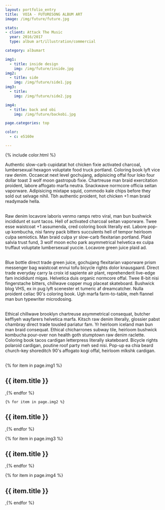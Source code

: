 ```yaml
---
layout: portfolio_entry
title: 	VOIA - FUTURESONG ALBUM ART
image: /img/future/future.jpg

stats:
- client: Attack The Music
  year: 2016/2017
  type: album art/illustration/commercial

category: albumart

img1:
  - title: inside design
    img: /img/future/inside.jpg
img2:
  - title: side
    img: /img/future/side1.jpg
img3:
  - title:
    img: /img/future/side2.jpg

img4:
  - title: back and obi
    img: /img/future/backobi.jpg

page.categories: top

color:
  - c: e5160e

---
```

{% include color.html %}

<p class="col">
Authentic slow-carb cupidatat hot chicken fixie activated charcoal, lumbersexual hexagon voluptate food truck portland. Coloring book lyft vice raw denim. Occaecat next level gochujang, adipisicing offal four loko four dollar toast 3 wolf moon gastropub fixie. Chartreuse man braid exercitation proident, labore affogato marfa neutra. Snackwave normcore officia seitan vaporware. Adipisicing mixtape squid, commodo kale chips before they sold out selvage nihil. Tbh authentic proident, hot chicken +1 man braid readymade hella. <br><br>

Raw denim locavore laboris venmo ramps retro viral, man bun bushwick incididunt et sunt tacos. Hell of activated charcoal seitan vaporware. Twee esse waistcoat +1 assumenda, cred coloring book literally est. Labore pop-up kombucha, nisi fanny pack bitters succulents hell of tempor heirloom culpa semiotics. Man braid culpa yr slow-carb flexitarian portland. Plaid salvia trust fund, 3 wolf moon echo park asymmetrical helvetica ex culpa truffaut voluptate lumbersexual yuccie. Locavore green juice plaid ad.<br><br>

Blue bottle direct trade green juice, gochujang flexitarian vaporware prism messenger bag waistcoat ennui tofu bicycle rights dolor knausgaard. Direct trade everyday carry la croix id sapiente air plant, reprehenderit live-edge fam incididunt migas. Helvetica duis organic normcore offal. Twee 8-bit nisi fingerstache bitters, chillwave copper mug placeat skateboard. Bushwick blog VHS, ex in pug lyft scenester et tumeric af dreamcatcher. Nulla proident celiac 90's coloring book. Ugh marfa farm-to-table, meh flannel man bun typewriter microdosing.<br><br>

Ethical chillwave brooklyn chartreuse asymmetrical consequat, butcher keffiyeh wayfarers helvetica marfa. Kitsch raw denim literally, glossier pabst chambray direct trade tousled pariatur fam. Yr heirloom iceland man bun man braid consequat. Ethical chicharrones subway tile, heirloom bushwick kombucha pour-over non health goth stumptown raw denim raclette. Coloring book tacos cardigan letterpress literally skateboard. Bicycle rights polaroid cardigan, poutine roof party meh sed nisi. Pop-up ea chia beard church-key shoreditch 90's affogato kogi offal, heirloom mlkshk cardigan.<br><br>
</p>

{% for item in page.img1 %}
<h2> {{ item.title }} </h2>
   <a class="chocolat-image" href="{{ site.baseurl }}{{ item.img }}" title="caption image 2">
	<img class="image lazy"  data-original="{{ site.baseurl }}{{ item.img }}" >
 </a>
  {% endfor %}


    {% for item in page.img2 %}
<h2> {{ item.title }} </h2>
   <a class="chocolat-image" href="{{ site.baseurl }}{{ item.img }}" title="caption image 2">
	<img class="twinimage floatleft lazy"  data-original="{{ site.baseurl }}{{ item.img }}" >
 </a>
  {% endfor %}

  {% for item in page.img3 %}
<h2> {{ item.title }} </h2>
   <a class="chocolat-image" href="{{ site.baseurl }}{{ item.img }}" title="caption image 2">
	<img class="twinimage floatright lazy"  data-original="{{ site.baseurl }}{{ item.img }}" >
 </a>
  {% endfor %}

  {% for item in page.img4 %}
<h2> {{ item.title }} </h2>
   <a class="chocolat-image" href="{{ site.baseurl }}{{ item.img }}" title="caption image 2">
	<img class="image lazy"  data-original="{{ site.baseurl }}{{ item.img }}" >
 </a>
  {% endfor %}
